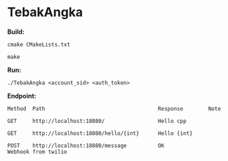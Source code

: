 # TebakAngka

**Build:**

`cmake CMakeLists.txt`

`make`



**Run:**

`./TebakAngka <account_sid> <auth_token>`



**Endpoint:**

```
Method  Path                                    Response        Note

GET     http://localhost:18080/                 Hello cpp

GET     http://localhost:18080/hello/{int}      Hello {int}

POST    http://localhost:18080/message          OK              Webhook from twilio
```
